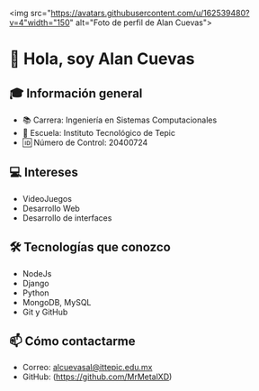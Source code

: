 <img src="https://avatars.githubusercontent.com/u/162539480?v=4"width="150" alt="Foto de perfil de Alan Cuevas">

# 👋 Hola, soy Alan Cuevas

## 🎓 Información general
- 📚 Carrera: Ingeniería en Sistemas Computacionales
- 🏫 Escuela: Instituto Tecnológico de Tepic
- 🆔 Número de Control: 20400724

## 💻 Intereses
- VideoJuegos
- Desarrollo Web 
- Desarrollo de interfaces 

## 🛠 Tecnologías que conozco
- NodeJs
- Django
- Python
- MongoDB, MySQL
- Git y GitHub

## 📫 Cómo contactarme
- Correo: alcuevasal@ittepic.edu.mx
- GitHub: (https://github.com/MrMetalXD)

